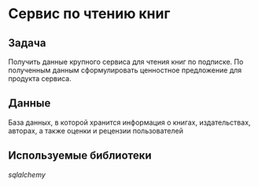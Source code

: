 # Сервис по чтению книг

## Задача

Получить данные крупного сервиса для чтения книг по подписке. По полученным данным сформулировать ценностное предложение для продукта сервиса.

## Данные

База данных, в которой хранится информация о книгах, издательствах, авторах, а также оценки и рецензии пользователей

## Используемые библиотеки

*sqlalchemy*
